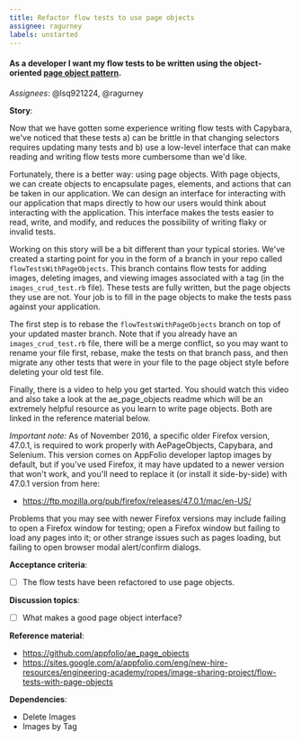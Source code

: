 ```yaml
---
title: Refactor flow tests to use page objects
assignee: ragurney
labels: unstarted
---
```


#### As a developer I want my flow tests to be written using the object-oriented [page object pattern](http://martinfowler.com/bliki/PageObject.html).

_Assignees_: @lsq921224, @ragurney

__Story__:

Now that we have gotten some experience writing flow tests with Capybara,
we've noticed that these tests a) can be brittle in that changing selectors
requires updating many tests and b) use a low-level interface that can make
reading and writing flow tests more cumbersome than we'd like.

Fortunately, there is a better way: using page objects. With page objects,
we can create objects to encapsulate pages, elements, and actions that can be
taken in our application. We can design an interface for interacting with our
application that maps directly to how our users would think about interacting
with the application. This interface makes the tests easier to read, write,
and modify, and reduces the possibility of writing flaky or invalid tests.

Working on this story will be a bit different than your typical stories. We've
created a starting point for you in the form of a branch in your repo called
`flowTestsWithPageObjects`. This branch contains flow tests for adding images,
deleting images, and viewing images associated with a tag (in the
`images_crud_test.rb` file). These tests are fully written, but the page
objects they use are not. Your job is to fill in the page objects to make the
tests pass against your application.

The first step is to rebase the `flowTestsWithPageObjects` branch on top of
your updated master branch. Note that if you already have an
`images_crud_test.rb` file, there will be a merge conflict, so you may want to
rename your file first, rebase, make the tests on that branch pass, and then
migrate any other tests that were in your file to the page object style before
deleting your old test file.

Finally, there is a video to help you get started. You should watch this video
and also take a look at the ae_page_objects readme which will be an extremely
helpful resource as you learn to write page objects. Both are linked in the
reference material below.

*Important note:* As of November 2016, a specific older Firefox version, 47.0.1,
is required to work properly with AePageObjects, Capybara, and Selenium. This 
version comes on AppFolio developer laptop images by default, but if you've used
Firefox, it may have updated to a newer version that won't work, and you'll need
to replace it (or install it side-by-side) with 47.0.1 version from here:

- https://ftp.mozilla.org/pub/firefox/releases/47.0.1/mac/en-US/

Problems that you may see with newer Firefox versions may include failing
to open a Firefox window for testing; open a Firefox window but failing to load
any pages into it; or other strange issues such as pages loading, but failing to 
open browser modal alert/confirm dialogs.

__Acceptance criteria__:
- [ ] The flow tests have been refactored to use page objects.

__Discussion topics__:
- [ ] What makes a good page object interface?

__Reference material__:
- https://github.com/appfolio/ae_page_objects
- https://sites.google.com/a/appfolio.com/eng/new-hire-resources/engineering-academy/ropes/image-sharing-project/flow-tests-with-page-objects

__Dependencies__:
- Delete Images
- Images by Tag
